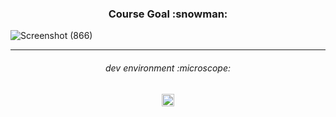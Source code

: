 <h3 align="center">
Course Goal :snowman:
</h3>

![Screenshot (866)](https://user-images.githubusercontent.com/86073690/222103575-f98a8942-0bc4-4fe7-9b39-f7d9d801a8a0.png)

***

<h6 align="center">
dev environment :microscope:
</h6>

<div align="center">
  <img height="20" src = "https://img.shields.io/badge/VS code-white.svg?">
</div>

